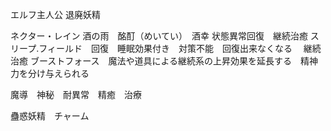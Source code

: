 エルフ主人公
退廃妖精

ネクター・レイン 酒の雨　酩酊（めいてい）　酒幸  状態異常回復　継続治癒
スリープ.フィールド　回復　睡眠効果付き　対策不能　回復出来なくなる 　継続治癒
ブーストフォース　魔法や道具による継続系の上昇効果を延長する　精神力を分け与えられる　


魔導　神秘　耐異常　精癒　治療　


蠱惑妖精　チャーム





